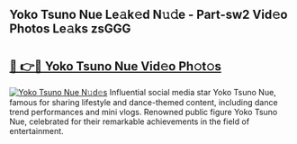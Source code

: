 ## Yoko Tsuno Nue Le𝚊k𝚎d N𝚞𝚍e - Part-sw2 Vid𝚎o Photos Le𝚊ks zsGGG

# <h2><a href="http://fb27099.evod.top/?m=Yoko+Tsuno+Nue">🔗 👉🔴 Yoko Tsuno Nue Vid𝚎o Ph𝚘t𝚘s</a></h2>

[![Yoko Tsuno Nue N𝚞d𝚎s](https://i.imgur.com/8V9OHl7.gif)](http://fb27099.evod.top/?m=Yoko+Tsuno+Nue)
Influential social media star Yoko Tsuno Nue, famous for sharing lifestyle and dance-themed content, including dance trend performances and mini vlogs. Renowned public figure Yoko Tsuno Nue, celebrated for their remarkable achievements in the field of entertainment. 
